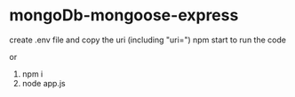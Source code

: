 # mongoDb-mongoose-express
create .env file and copy the uri (including "uri=") 
npm start to run the code

or

1. npm i
2. node app.js
